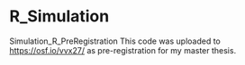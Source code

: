 # R_Simulation
Simulation_R_PreRegistration
This code was uploaded to https://osf.io/vvx27/ as pre-registration for my master thesis.
